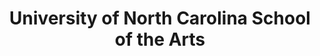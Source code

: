 ---
layout: repo
title: "University of North Carolina School of the Arts"
id: 4552
permalink: repos/4552/
---